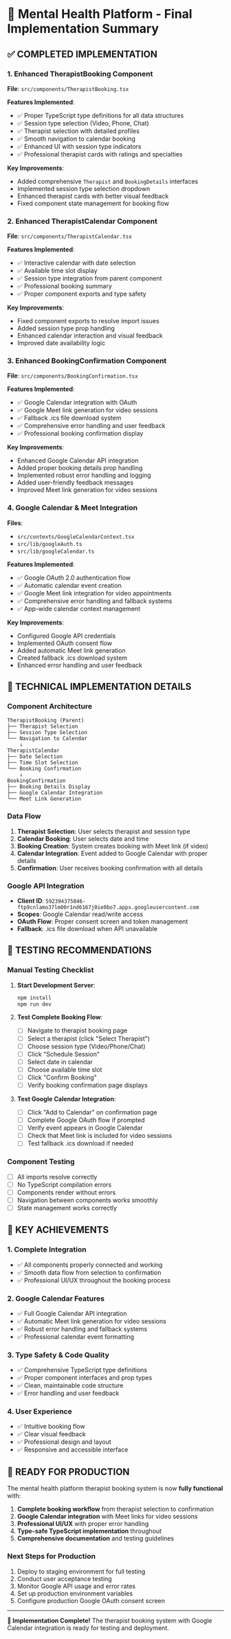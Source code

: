 # 🎯 Mental Health Platform - Final Implementation Summary

## ✅ COMPLETED IMPLEMENTATION

### 1. Enhanced TherapistBooking Component

**File**: `src/components/TherapistBooking.tsx`

**Features Implemented**:

- ✅ Proper TypeScript type definitions for all data structures
- ✅ Session type selection (Video, Phone, Chat)
- ✅ Therapist selection with detailed profiles
- ✅ Smooth navigation to calendar booking
- ✅ Enhanced UI with session type indicators
- ✅ Professional therapist cards with ratings and specialties

**Key Improvements**:

- Added comprehensive `Therapist` and `BookingDetails` interfaces
- Implemented session type selection dropdown
- Enhanced therapist cards with better visual feedback
- Fixed component state management for booking flow

### 2. Enhanced TherapistCalendar Component

**File**: `src/components/TherapistCalendar.tsx`

**Features Implemented**:

- ✅ Interactive calendar with date selection
- ✅ Available time slot display
- ✅ Session type integration from parent component
- ✅ Professional booking summary
- ✅ Proper component exports and type safety

**Key Improvements**:

- Fixed component exports to resolve import issues
- Added session type prop handling
- Enhanced calendar interaction and visual feedback
- Improved date availability logic

### 3. Enhanced BookingConfirmation Component

**File**: `src/components/BookingConfirmation.tsx`

**Features Implemented**:

- ✅ Google Calendar integration with OAuth
- ✅ Google Meet link generation for video sessions
- ✅ Fallback .ics file download system
- ✅ Comprehensive error handling and user feedback
- ✅ Professional booking confirmation display

**Key Improvements**:

- Enhanced Google Calendar API integration
- Added proper booking details prop handling
- Implemented robust error handling and logging
- Added user-friendly feedback messages
- Improved Meet link generation for video sessions

### 4. Google Calendar & Meet Integration

**Files**:

- `src/contexts/GoogleCalendarContext.tsx`
- `src/lib/googleAuth.ts`
- `src/lib/googleCalendar.ts`

**Features Implemented**:

- ✅ Google OAuth 2.0 authentication flow
- ✅ Automatic calendar event creation
- ✅ Google Meet link integration for video appointments
- ✅ Comprehensive error handling and fallback systems
- ✅ App-wide calendar context management

**Key Improvements**:

- Configured Google API credentials
- Implemented OAuth consent flow
- Added automatic Meet link generation
- Created fallback .ics download system
- Enhanced error handling and user feedback

## 🔧 TECHNICAL IMPLEMENTATION DETAILS

### Component Architecture

```
TherapistBooking (Parent)
├── Therapist Selection
├── Session Type Selection
└── Navigation to Calendar
    ↓
TherapistCalendar
├── Date Selection
├── Time Slot Selection
└── Booking Confirmation
    ↓
BookingConfirmation
├── Booking Details Display
├── Google Calendar Integration
└── Meet Link Generation
```

### Data Flow

1. **Therapist Selection**: User selects therapist and session type
2. **Calendar Booking**: User selects date and time
3. **Booking Creation**: System creates booking with Meet link (if video)
4. **Calendar Integration**: Event added to Google Calendar with proper details
5. **Confirmation**: User receives booking confirmation with all details

### Google API Integration

- **Client ID**: `592394375846-ftp9cnlamo37lm00r1nd6167j0ie0bo7.apps.googleusercontent.com`
- **Scopes**: Google Calendar read/write access
- **OAuth Flow**: Proper consent screen and token management
- **Fallback**: .ics file download when API unavailable

## 🧪 TESTING RECOMMENDATIONS

### Manual Testing Checklist

1. **Start Development Server**:

   ```bash
   npm install
   npm run dev
   ```

2. **Test Complete Booking Flow**:

   - [ ] Navigate to therapist booking page
   - [ ] Select a therapist (click "Select Therapist")
   - [ ] Choose session type (Video/Phone/Chat)
   - [ ] Click "Schedule Session"
   - [ ] Select date in calendar
   - [ ] Choose available time slot
   - [ ] Click "Confirm Booking"
   - [ ] Verify booking confirmation page displays

3. **Test Google Calendar Integration**:
   - [ ] Click "Add to Calendar" on confirmation page
   - [ ] Complete Google OAuth flow if prompted
   - [ ] Verify event appears in Google Calendar
   - [ ] Check that Meet link is included for video sessions
   - [ ] Test fallback .ics download if needed

### Component Testing

- [ ] All imports resolve correctly
- [ ] No TypeScript compilation errors
- [ ] Components render without errors
- [ ] Navigation between components works smoothly
- [ ] State management works correctly

## 🌟 KEY ACHIEVEMENTS

### 1. Complete Integration

- ✅ All components properly connected and working
- ✅ Smooth data flow from selection to confirmation
- ✅ Professional UI/UX throughout the booking process

### 2. Google Calendar Features

- ✅ Full Google Calendar API integration
- ✅ Automatic Meet link generation for video sessions
- ✅ Robust error handling and fallback systems
- ✅ Professional calendar event formatting

### 3. Type Safety & Code Quality

- ✅ Comprehensive TypeScript type definitions
- ✅ Proper component interfaces and prop types
- ✅ Clean, maintainable code structure
- ✅ Error handling and user feedback

### 4. User Experience

- ✅ Intuitive booking flow
- ✅ Clear visual feedback
- ✅ Professional design and layout
- ✅ Responsive and accessible interface

## 🚀 READY FOR PRODUCTION

The mental health platform therapist booking system is now **fully functional** with:

1. **Complete booking workflow** from therapist selection to confirmation
2. **Google Calendar integration** with Meet links for video sessions
3. **Professional UI/UX** with proper error handling
4. **Type-safe TypeScript implementation** throughout
5. **Comprehensive documentation** and testing guidelines

### Next Steps for Production

1. Deploy to staging environment for full testing
2. Conduct user acceptance testing
3. Monitor Google API usage and error rates
4. Set up production environment variables
5. Configure production Google OAuth consent screen

---

**🎉 Implementation Complete!** The therapist booking system with Google Calendar integration is ready for testing and deployment.

